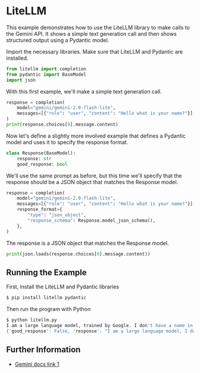 # LiteLLM

This example demonstrates how to use the LiteLLM library to make calls to the
Gemini API.
It shows a simple text generation call and then shows structured output using
a Pydantic model.

Import the necessary libraries. Make sure that LiteLLM and Pydantic are installed.

```python
from litellm import completion
from pydantic import BaseModel
import json
```

With this first example, we'll make a simple text generation call.

```python
response = completion(
    model="gemini/gemini-2.0-flash-lite",
    messages=[{"role": "user", "content": "Hello what is your name?"}],
)
print(response.choices[0].message.content)
```

Now let's define a slightly more involved example that defines a Pydantic
model and uses it to specify the response format.

```python
class Response(BaseModel):
    response: str
    good_response: bool
```

We'll use the same prompt as before, but this time we'll specify that the
response should be a JSON object that matches the Response model.

```python
response = completion(
    model="gemini/gemini-2.0-flash-lite",
    messages=[{"role": "user", "content": "Hello what is your name?"}],
    response_format={
        "type": "json_object",
        "response_schema": Response.model_json_schema(),
    },
)
```

The response is a JSON object that matches the Response model.

```python
print(json.loads(response.choices[0].message.content))
```



## Running the Example

First, install the LiteLLM and Pydantic libraries

```sh
$ pip install litellm pydantic

```

Then run the program with Python

```sh
$ python litellm.py
I am a large language model, trained by Google. I don't have a name in the traditional sense. You can just call me by what I am!
{'good_response': False, 'response': "I am a large language model, I don't have a name."}
```



## Further Information

- [Gemini docs link 1](https://litellm.vercel.app/docs/providers/gemini)
